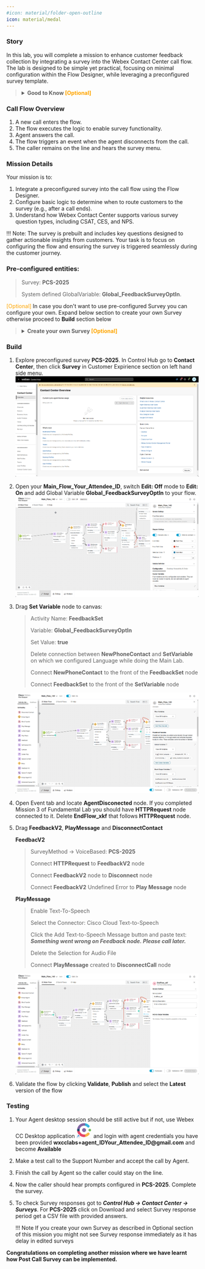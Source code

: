 ```yaml
---
#icon: material/folder-open-outline
icon: material/medal
---
```




### Story

In this lab, you will complete a mission to enhance customer feedback collection by integrating a survey into the Webex Contact Center call flow. The lab is designed to be simple yet practical, focusing on minimal configuration within the Flow Designer, while leveraging a preconfigured survey template.

> **<details><summary>Good to Know <span style="color: orange;">[Optional]</span></summary>**
> 
> Supported Survey Question Types in Webex Contact Center
> 
> 1. **Customer Satisfaction (CSAT)**:
>     - Purpose: Measure satisfaction with a specific interaction or service.
>     - Example Question: "On a scale of 1 to 5, how satisfied are you with the service you received today?"
>     - Use Case: Assess overall satisfaction at the end of a call or interaction.
> 2. **Customer Effort Score (CES)**:
>     - Purpose: Evaluate the ease of resolving a customer's issue or completing a task.
>     - Example Question: "On a scale of 1 to 5, how easy was it to complete your task today?"
>     - Use Case: Identify pain points in the customer journey or process efficiency.
> 3. **Net Promoter Score (NPS)**:
>     - Purpose: Measure customer loyalty and the likelihood of recommending the service.
>     - Example Question: "On a scale of 0 to 10, how likely are you to recommend our service to a friend or colleague?"
>   - Use Case: Gauge long-term customer loyalty and brand advocacy.
> </details>

### Call Flow Overview

1. A new call enters the flow. </br>
2. The flow executes the logic to enable survey functionality.</br>
3. Agent answers the call.</br>
4. The flow triggers an event when the agent disconnects from the call.</br>
5. The caller remains on the line and hears the survey menu.</br>

### Mission Details

Your mission is to:

1. Integrate a preconfigured survey into the call flow using the Flow Designer.
2. Configure basic logic to determine when to route customers to the survey (e.g., after a call ends).
3. Understand how Webex Contact Center supports various survey question types, including CSAT, CES, and NPS.

!!! Note:
    The survey is prebuilt and includes key questions designed to gather actionable insights from customers. Your task is to focus on configuring the flow and ensuring the survey is triggered seamlessly during the customer journey.

### Pre-configured entities:        
     
> Survey: **PCS-2025**
>
> System defined GlobalVariable: **Global_FeedbackSurveyOptIn**. 
>

<span style="color: orange;">[Optional]</span>
    In case you don't want to use pre-configured Survey you can configure your own. Expand below section to create your own Survey otherwise proceed to **Build** section below

> **<details><summary>Create your own Survey <span style="color: orange;">[Optional]</span></summary>**
> 
> - In **Control Hub -> Contact Center** open a **Survey** configuration page under **Customer Expirience**. Then click **Create new survey**.
> 
> - Enter survey name in **Survey name** field. Make sure **IVR survey** is selected. Then click next 
>
>    ![profiles](../graphics/Lab1/PCS1.gif) 
>
> - Edit **Welcome note** and **Thank you note** by uploading the following files. Download files to your desktop prior uploading to survey. 
>
>    ![profiles](../graphics/Lab1/PCS_Welcome.gif) 
>
> - Click on **Add a question** which is in the middle between **Welcome note** and **Thank you note**. Choose either NPS, CSAT or CES type of question.
> 
> - Upload respective audio prompts. Prompts can be downloaded from [shared folder](https://drive.google.com/drive/folders/1vS2aXgaCzorGAmGdQ7bP2NJMHNQx2ais?usp=sharing){:target="_blank"}.
> 
> - Click *Next**. You can ignore **Error Handling** configuration page. Click **Save**
> 
>    ![profiles](../graphics/Lab1/PCS_questions.gif) 
> 
</details>

### Build
1. Explore preconfigured survey **PCS-2025**. In Control Hub go to **Contact Center**, then click **Survey** in Customer Expirience section on left hand side menu.    
  ![profiles](../graphics/Lab1/PCS_Explore.gif)

2. Open your **<span class="attendee-id-container">Main_Flow_<span class="attendee-id-placeholder" data-prefix="Main_Flow_">Your_Attendee_ID</span><span class="copy" title="Click to copy!"></span></span>**, switch **Edit: Off** mode to **Edit: On** and add Global Variable **Global_FeedbackSurveyOptIn** to your flow.
  ![profiles](../graphics/Lab1/PCS_addGV.gif)


3. Drag **Set Variable** node to canvas:

    > Activity Name: **FeedbackSet**<span class="copy-static" title="Click to copy!" data-copy-text="FeedbackSet"><span class="copy"></span></span>
    >
    > Variable: **Global_FeedbackSurveyOptIn**<span class="copy-static" title="Click to copy!" data-copy-text="Global_FeedbackSurveyOptIn"><span class="copy"></span></span>
    >
    > Set Value: **true**
    > 
    > Delete connection between **NewPhoneContact** and **SetVariable** on which we configured Language while doing the Main Lab.
    >
    > Connect **NewPhoneContact** to the front of the **FeedbackSet** node
    >
    > Connect **FeedbackSet** to the front of the **SetVariable** node

    ![profiles](../graphics/Lab1/PCS_SetVar.gif)

4. Open Event tab and locate **AgentDisconected** node. If you completed Mission 3 of Fundamental Lab you should have **HTTPRequest** node connected to it. Delete **EndFlow_xkf** that follows **HTTPRequest** node.

5. Drag **FeedbackV2**, **PlayMessage** and **DisconnectContact**
    
    **FeedbacV2**
    
    > SurveyMethod -> VoiceBased:  **PCS-2025**<span class="copy-static" title="Click to copy!" data-copy-text="PCS-2025"><span class="copy"></span></span>
    >        
    > Connect **HTTPRequest** to **FeedbackV2** node
    >
    > Connect **FeedbackV2** node to **Disconnect** node
    >
    > Connect **FeedbackV2** Undefined Error to **Play Message** node
            
    **PlayMessage**
    
    > Enable Text-To-Speech
    >
    > Select the Connector: Cisco Cloud Text-to-Speech
    >
    > Click the Add Text-to-Speech Message button and paste text: ***Something went wrong on Feedback node. Please call later.***<span class="copy-static" title="Click to copy!" data-copy-text="Something went wrong on Feedback node. Please call later."><span class="copy"></span></span>
    >
    > Delete the Selection for Audio File
    >
    > Connect **PlayMessage** created to **DisconnectCall** node
    >       

    ![profiles](../graphics/Lab1/PCS_FeedbackConfig.gif)            

6. Validate the flow by clicking **Validate**, **Publish** and select the **Latest** version of the flow


### Testing
1. Your Agent desktop session should be still active but if not, use Webex CC Desktop application ![profiles](../graphics/overview/Desktop_Icon40x40.png) and login with agent credentials you have been provided **wxcclabs+agent_ID<span class="attendee-id-placeholder">Your_Attendee_ID</span>@gmail.com** and become **Available** 
2. Make a test call to the Support Number and accept the call by Agent.
3. Finish the call by Agent so the caller could stay on the line. 
4. Now the caller should hear prompts configured in **PCS-2025**. Complete the survey.
5. To check Survey responses got to ***Control Hub -> Contact Center -> Surveys***. For **PCS-2025** click on Download and select Survey response period get a CSV file with provided answers.
    
    !!! Note
        If you create your own Survey as described in Optional section of this mission you might not see Survey response immediately as it has delay in edited surveys
        
**Congratulations on completing another mission where we have learnt how Post Call Survey can be implemented.**
